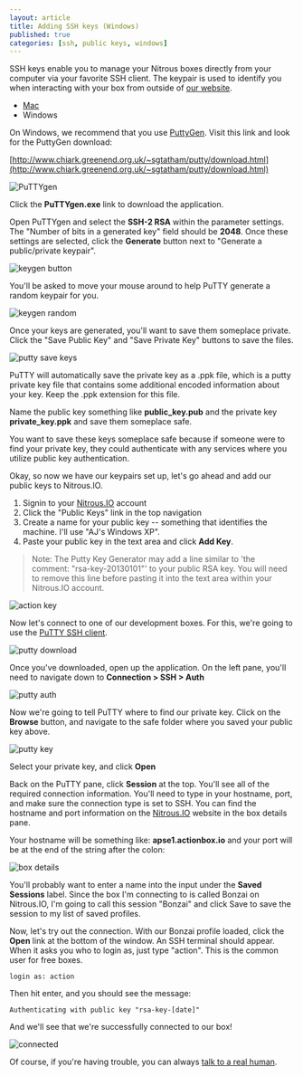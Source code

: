 ```yaml
---
layout: article
title: Adding SSH keys (Windows)
published: true
categories: [ssh, public keys, windows]
---
```


SSH keys enable you to manage your Nitrous boxes directly from your computer via your favorite SSH client.  The keypair is used to identify you when interacting with your box from outside of [our website](https://www.nitrous.io).

<ul class="inline choices">
  <li><a href="/ssh-add/">Mac</a></li>
  <li class="selected">Windows</li>
</ul>

On Windows, we recommend that you use [PuttyGen](http://www.chiark.greenend.org.uk/~sgtatham/putty/download.html). Visit this link and look for the PuttyGen download:

[http://www.chiark.greenend.org.uk/~sgtatham/putty/download.html](http://www.chiark.greenend.org.uk/~sgtatham/putty/download.html)

![PuTTYgen](https://raw.github.com/action-io/action-assets/master/support/screenshots/puttygen.png)

Click the **PuTTYgen.exe** link to download the application.

Open PuTTYgen and select the **SSH-2 RSA** within the parameter settings. The "Number of bits in a generated key" field should be **2048**. Once these settings are selected, click the **Generate** button next to "Generate a public/private keypair".

![keygen button](https://raw.github.com/action-io/action-assets/master/support/screenshots/putty-keygen.png)

You'll be asked to move your mouse around to help PuTTY generate a random keypair for you.

![keygen random](https://raw.github.com/action-io/action-assets/master/support/screenshots/putty-random.png)

Once your keys are generated, you'll want to save them someplace private. Click the "Save Public Key" and "Save Private Key" buttons to save the files.

![putty save keys](https://raw.github.com/action-io/action-assets/master/support/screenshots/putty-key.png)

PuTTY will automatically save the private key as a .ppk file, which is a putty private key file that contains some additional encoded information about your key. Keep the .ppk extension for this file.

Name the public key something like **public_key.pub** and the private key **private_key.ppk** and save them someplace safe.

<p class="note">You want to save these keys someplace safe because if someone were to find your private key, they could authenticate with any services where you utilize public key authentication.</p>

Okay, so now we have our keypairs set up, let's go ahead and add our public keys to Nitrous.IO.

1. Signin to your [Nitrous.IO](https://www.nitrous.io) account
2. Click the "Public Keys" link in the top navigation
3. Create a name for your public key -- something that identifies the machine. I'll use "AJ's Windows XP".
4. Paste your public key in the text area and click **Add Key**.

>Note: The Putty Key Generator may add a line similar to 'the comment: "rsa-key-20130101"' to your public RSA key. You will need to remove this line before pasting it into the text area within your Nitrous.IO account.

![action key](https://raw.github.com/action-io/action-assets/master/support/screenshots/win-key.png)

Now let's connect to one of our development boxes. For this, we're going to use the [PuTTY SSH client](http://www.chiark.greenend.org.uk/~sgtatham/putty/).

![putty download](https://raw.github.com/action-io/action-assets/master/support/screenshots/putty/putty-dl.png)

Once you've downloaded, open up the application. On the left pane, you'll need to navigate down to **Connection > SSH > Auth**

![putty auth](https://raw.github.com/action-io/action-assets/master/support/screenshots/putty/putty-auth.png)

Now we're going to tell PuTTY where to find our private key. Click on the **Browse** button, and navigate to the safe folder where you saved your public key above.

![putty key](https://raw.github.com/action-io/action-assets/master/support/screenshots/putty/putty-privatekey.png)

Select your private key, and click **Open**

Back on the PuTTY pane, click **Session** at the top. You'll see all of the required connection information. You'll need to type in your hostname, port, and make sure the connection type is set to SSH. You can find the hostname and port information on the [Nitrous.IO](https://www.nitrous.io/boxes) website in the box details pane.

Your hostname will be something like:  **apse1.actionbox.io** and your port will be at the end of the string after the colon:

![box details](https://raw.github.com/action-io/action-assets/master/support/screenshots/sftp/box-details.png)

You'll probably want to enter a name into the input under the **Saved Sessions** label. Since the box I'm connecting to is called Bonzai on Nitrous.IO, I'm going to call this session "Bonzai" and click Save to save the session to my list of saved profiles.

Now, let's try out the connection. With our Bonzai profile loaded, click the **Open** link at the bottom of the window. An SSH terminal should appear. When it asks you who to login as, just type "action". This is the common user for free boxes.

    login as: action

Then hit enter, and you should see the message:

    Authenticating with public key "rsa-key-[date]"

And we'll see that we're successfully connected to our box!

![connected](https://raw.github.com/action-io/action-assets/master/support/screenshots/putty/putty-term.png)

Of course, if you're having trouble, you can always [talk to a real human](mailto:support@nitrous.io?subject=SSH%20Key%20Issues%20Windows).
